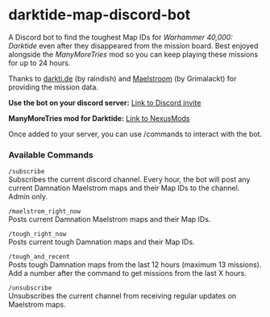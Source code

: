 # darktide-map-discord-bot
A Discord bot to find the toughest Map IDs for _Warhammer 40,000: Darktide_ even after they disappeared from the mission board.
Best enjoyed alongside the _ManyMoreTries_ mod so you can keep playing these missions for up to 24 hours.

Thanks to [darkti.de](https://darkti.de/) (by raindish) and [Maelstroom](https://maelstroom.net/) (by Grimalackt)   for providing the mission data.

**Use the bot on your discord server:** [Link to Discord invite](https://discord.com/api/oauth2/authorize?client_id=1124539518826074192&permissions=68608&scope=bot%20applications.commands)

**ManyMoreTries mod for Darktide:** [Link to NexusMods](https://www.nexusmods.com/warhammer40kdarktide/mods/175)

Once added to your server, you can use /commands to interact with the bot.

### Available Commands

`/subscribe`  
Subscribes the current discord channel. Every hour, the bot will post any current Damnation Maelstrom maps and their Map IDs to the channel. Admin only.

`/maelstrom_right_now`  
Posts current Damnation Maelstrom maps and their Map IDs.

`/tough_right_now`  
Posts current tough Damnation maps and their Map IDs.

`/tough_and_recent`  
Posts tough Damnation maps from the last 12 hours (maximum 13   missions). Add a number after the command to get missions from the last X hours.

`/unsubscribe`  
Unsubscribes the current channel from receiving regular updates on Maelstrom maps.

